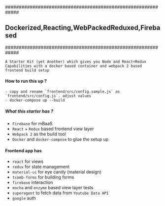 #############################################################
## Dockerized,Reacting,WebPackedReduxed,Firebased    ##
#############################################################



```
A Starter Kit (yet Another) which gives you Node and React+Redux Capabilities with a docker based container and webpack 2 based frontend build setup
```

#### How to run this up ?

```
- copy and rename `frontend/src/config.sample.js` as `frontend/src/config.js`. adjust values
- docker-compose up --build
```

##### What this starter has ?

- `Firebase` for mBaaS
- `React` + `Redux` based frontend view layer
- `Webpack 2` as the build tool
- `Docker` and `docker-compose` to glue the setup up


#### Frontend app has

- `react` for views
- `redux` for state management
- `material-ui` for eye candy (material design)
- `tcomb-forms` for building forms
- `firebase` interaction
- `mocha` and `enzyme` based view layer tests
- `superagent` to fetch data from `Youtube Data API`
- `google` auth
